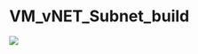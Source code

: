 # VM_vNET_Subnet_build

<a href="https://portal.azure.com/#create/Microsoft.Template/uri/https%3A%2F%2Fraw.githubusercontent.com%2Fininyang%2FVM_vNET_Subnet_build%2Fmaster%2Fazuredeploy.json" target="_blank">
    <img src="http://azuredeploy.net/deploybutton.png"/>
</a>
